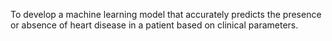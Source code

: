 To develop a machine learning model that accurately predicts the presence or absence of heart disease in a patient based on clinical parameters.

